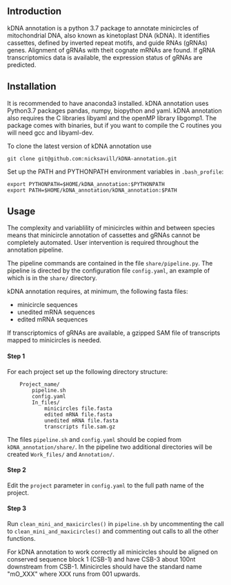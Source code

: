 ## Introduction

kDNA annotation is a python 3.7 package to annotate minicircles of mitochondrial DNA, also known as kinetoplast DNA (kDNA). It identifies cassettes, defined by inverted repeat motifs, and guide RNAs (gRNAs) genes. Alignment of gRNAs with theit cognate mRNAs are found. If gRNA transcriptomics data is available, the expression status of gRNAs are predicted.

## Installation 

It is recommended to have anaconda3 installed. kDNA annotation uses Python3.7 packages pandas, numpy, biopython and yaml. kDNA annotation also requires the C libraries libyaml and the openMP library libgomp1. The package comes with binaries, but if you want to compile the C routines you will need gcc and libyaml-dev.

To clone the latest version of kDNA annotation use

    git clone git@github.com:nicksavill/kDNA-annotation.git

Set up the PATH and PYTHONPATH environment variables in `.bash_profile`: 

    export PYTHONPATH=$HOME/kDNA_annotation:$PYTHONPATH
    export PATH=$HOME/kDNA_annotation/kDNA_annotation:$PATH


## Usage

The complexity and variablility of minicircles within and between species means that minicircle annotation of cassettes and gRNAs cannot be completely automated. User intervention is required throughout the annotation pipeline.

The pipeline commands are contained in the file `share/pipeline.py`. The pipeline is directed by the configuration file `config.yaml`, an example of which is in the `share/` directory.

kDNA annotation requires, at minimum, the following fasta files:
- minicircle sequences
- unedited mRNA sequences
- edited mRNA sequences

If transcriptomics of gRNAs are available, a gzipped SAM file of transcripts mapped to minicircles is needed.

#### Step 1

For each project set up the following directory structure:
```
    Project_name/
        pipeline.sh
        config.yaml
        In_files/
            minicircles file.fasta
            edited mRNA file.fasta
            unedited mRNA file.fasta
            transcripts file.sam.gz
```
The files `pipeline.sh` and `config.yaml` should be copied from `kDNA_annotation/share/`. In the pipeline two additional directories will be created `Work_files/` and `Annotation/`.

#### Step 2

Edit the `project` parameter in `config.yaml` to the full path name of the project.

#### Step 3

Run `clean_mini_and_maxicircles()` in `pipeline.sh` by uncommenting the call to `clean_mini_and_maxicircles()` and commenting out calls to all the other functions.

For kDNA annotation to work correctly all minicircles should be aligned on conserved sequence block 1 (CSB-1) and have CSB-3 about 100nt downstream from CSB-1. Minicircles should have the standard name "mO_XXX" where XXX runs from 001 upwards. 
